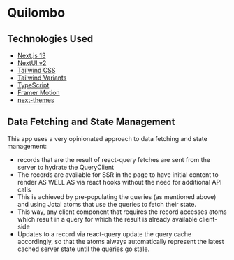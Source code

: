 # Quilombo

## Technologies Used

- [Next.js 13](https://nextjs.org/docs/getting-started)
- [NextUI v2](https://nextui.org/)
- [Tailwind CSS](https://tailwindcss.com/)
- [Tailwind Variants](https://tailwind-variants.org)
- [TypeScript](https://www.typescriptlang.org/)
- [Framer Motion](https://www.framer.com/motion/)
- [next-themes](https://github.com/pacocoursey/next-themes)

## Data Fetching and State Management

This app uses a very opinionated approach to data fetching and state management:

- records that are the result of react-query fetches are sent from the server to hydrate the QueryClient
- The records are available for SSR in the page to have initial content to render AS WELL AS via react hooks without the need for additional API calls
- This is achieved by pre-populating the queries (as mentioned above) and using Jotai atoms that use the queries to fetch their state.
- This way, any client component that requires the record accesses atoms which result in a query for which the result is already available client-side
- Updates to a record via react-query update the query cache accordingly, so that the atoms always automatically represent the latest cached server state until the queries go stale.
